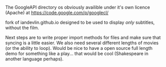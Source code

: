 The GoogleAPI directory os obviously availible under it's own licence (Apache) at https://code.google.com/p/googlecl/

fork of iandevlin.github.io designed to be used to display *only* subtitles, without the film. 

Next steps are to write proper import methods for files and make sure that syncing is a little easier. We also need several different lengths of movies (or the ability to loop). Would be nice to have a open source full length demo for something like a play... that would be cool (Shakespeare in another language perhaps). 

